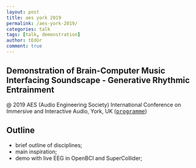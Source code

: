 ```yaml
---
layout: post
title: aes york 2019
permalink: /aes-york-2019/
categories: talk
tags: [talk, demonstration]
author: tEdör
comment: true
---
```


## Demonstration of Brain-Computer Music Interfacing Soundscape - Generative Rhythmic Entrainment

@ 2019 AES (Audio Engineering Society) International Conference on Immersive and Interactive Audio, York, UK ([<kbd>programme</kbd>](http://www.aes.org/conferences/2019/immersive/program.cfm))

## Outline

- brief outline of disciplines;
- main inspiration;
- demo with live EEG in OpenBCI and SuperCollider;
